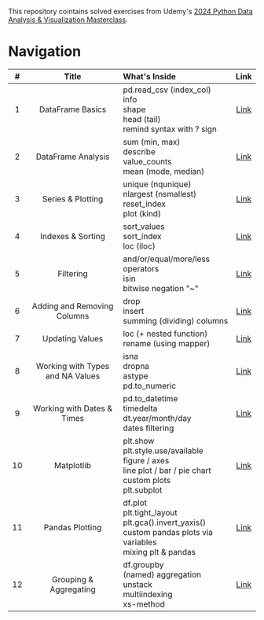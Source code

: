 This repository cointains solved exercises from Udemy's [2024 Python Data Analysis & Visualization Masterclass](https://www.udemy.com/course/python-data-analysis-visualization/).

# Navigation

| # | Title | What's Inside | Link |
|:-:|:-----:|:--------------|:----:|
|1|DataFrame Basics|pd.read_csv (index_col) <br/> info <br/> shape <br/> head (tail) <br/> remind syntax with ? sign <br/>|[Link](https://github.com/rhrytsenko/python-data-analysis-learning/blob/main/files/%201.%20DataFrame%20Basics.ipynb)|
|2|DataFrame Analysis|sum (min, max) <br/> describe <br/> value_counts <br/> mean (mode, median) <br/>|[Link](https://github.com/rhrytsenko/python-data-analysis-learning/blob/main/files/%202.%20DF%20Analysis.ipynb)|
|3|Series & Plotting|unique (nqunique) <br/> nlargest (nsmallest) <br/> reset_index <br/> plot (kind)|[Link](https://github.com/rhrytsenko/python-data-analysis-learning/blob/main/files/%203.%20Series%20%26%20Plotting.ipynb)|
|4|Indexes & Sorting|sort_values <br/> sort_index <br/> loc (iloc)|[Link](https://github.com/rhrytsenko/python-data-analysis-learning/blob/main/files/%204.%20Indexes%20%26%20Sorting.ipynb)|
|5|Filtering|and/or/equal/more/less operators <br/> isin <br/> bitwise negation "~"|[Link](https://github.com/rhrytsenko/python-data-analysis-learning/blob/main/files/%205.%20Filtering.ipynb)|
|6|Adding and Removing Columns|drop <br/> insert <br/> summing (dividing) columns|[Link](https://github.com/rhrytsenko/python-data-analysis-learning/blob/main/files/%206.%20Adding%20and%20Removing%20Columns.ipynb)|
|7|Updating Values|loc (+ nested function) <br/> rename (using mapper) <br/>|[Link](https://github.com/rhrytsenko/python-data-analysis-learning/blob/main/files/%207.%20Updating%20Values.ipynb)|
|8|Working with Types and NA Values|isna <br/> dropna <br/> astype <br/> pd.to_numeric|[Link](https://github.com/rhrytsenko/python-data-analysis-learning/blob/main/files/%208.%20Working%20with%20Types%20and%20NA%20Values.ipynb)|
|9|Working with Dates & Times|pd.to_datetime <br/> timedelta <br/> dt.year/month/day <br/> dates filtering|[Link](https://github.com/rhrytsenko/python-data-analysis-learning/blob/main/files/%209.%20Working%20with%20Dates%20%26%20Times.ipynb)|
|10|Matplotlib|plt.show <br/> plt.style.use/available <br/> figure / axes <br/> line plot / bar / pie chart <br/> custom plots <br/> plt.subplot|[Link](https://github.com/rhrytsenko/python-data-analysis-learning/blob/main/files/10.%20Matplotlib.ipynb)|
|11|Pandas Plotting|df.plot <br/> plt.tight_layout <br/> plt.gca().invert_yaxis() <br/> custom pandas plots via variables <br/> mixing plt & pandas|[Link](https://github.com/rhrytsenko/python-data-analysis-learning/blob/main/files/11.%20Pandas%20Plotting.ipynb)|
|12|Grouping & Aggregating|df.groupby <br/> (named) aggregation <br/> unstack <br/> multiindexing <br/> xs-method|[Link](https://github.com/rhrytsenko/python-data-analysis-learning/blob/main/files/12.%20Grouping%20%26%20Aggregating.ipynb)|
